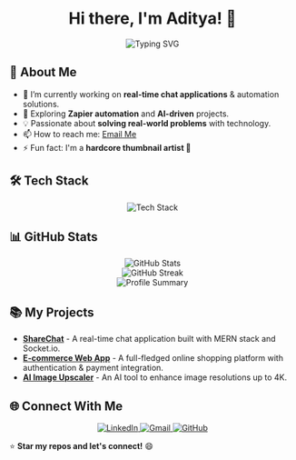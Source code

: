 <h1 align="center">Hi there, I'm Aditya! 👋</h1>

<p align="center">
  <img src="https://readme-typing-svg.demolab.com?font=Fira+Code&size=22&pause=1000&color=F75C7E&center=true&vCenter=true&width=435&lines=Full+Stack+Developer;Automation+Enthusiast;AI+Explorer" alt="Typing SVG" />
</p>

## 🚀 About Me

- 🔭 I’m currently working on **real-time chat applications** & automation solutions.
- 🌱 Exploring **Zapier automation** and **AI-driven** projects.
- 💡 Passionate about **solving real-world problems** with technology.
- 📫 How to reach me: [Email Me](mailto:adityabansal3403@gmail.com)
- ⚡ Fun fact: I'm a **hardcore thumbnail artist 🎨**

## 🛠️ Tech Stack

<div align="center">
  <img src="https://skillicons.dev/icons?i=js,react,nextjs,nodejs,express,mongodb,redux,python,git,github,docker,kubernetes,jenkins" alt="Tech Stack" />
</div>

## 📊 GitHub Stats

<div align="center">
  <img src="https://github-readme-stats.vercel.app/api?username=Aditya3403&show_icons=true&theme=radical&count_private=true" alt="GitHub Stats" />
  <br/>
  <img src="https://github-readme-streak-stats.herokuapp.com/?user=Aditya3403&theme=radical" alt="GitHub Streak" />
  <br/>
  <img src="https://github-profile-summary-cards.vercel.app/api/cards/profile-details?username=Aditya343&theme=radical" alt="Profile Summary" />
</div>

## 📚 My Projects

- **[ShareChat](https://github.com/Aditya3403/sharechat)** - A real-time chat application built with MERN stack and Socket.io.
- **[E-commerce Web App](https://github.com/Aditya3403/ecommerce)** - A full-fledged online shopping platform with authentication & payment integration.
- **[AI Image Upscaler](https://github.com/Aditya3403/ai-upscaler)** - An AI tool to enhance image resolutions up to 4K.

## 🌐 Connect With Me

<p align="center">
  <a href="https://www.linkedin.com/in/financefreakaditya" target="_blank">
    <img src="https://img.shields.io/badge/LinkedIn-blue?style=for-the-badge&logo=linkedin" alt="LinkedIn" />
  </a>
  <a href="mailto:adityabansal3403@gmail.com" target="_blank">
    <img src="https://img.shields.io/badge/Gmail-red?style=for-the-badge&logo=gmail" alt="Gmail" />
  </a>
  <a href="https://github.com/Aditya3403" target="_blank">
    <img src="https://img.shields.io/badge/GitHub-black?style=for-the-badge&logo=github" alt="GitHub" />
  </a>
</p>

⭐ **Star my repos and let's connect!** 😄

